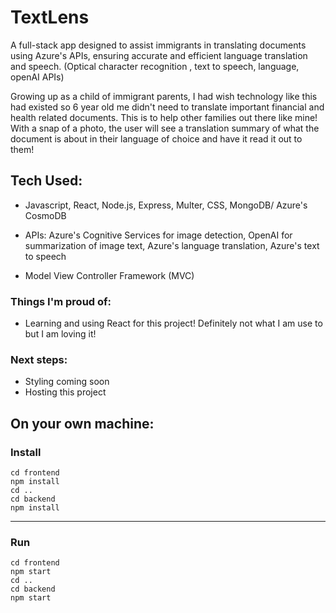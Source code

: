# TextLens

A full-stack app designed to assist immigrants in translating documents using Azure's APIs, ensuring accurate and efficient language translation and speech. (Optical character recognition , text to speech, language, openAI APIs)

Growing up as a child of immigrant parents, I had wish technology like this had existed so 6 year old me didn't need to translate important financial and health related documents. This is to help other families out there like mine! With a snap of a photo, the user will see a translation summary of what the document is about in their language of choice and have it read it out to them!

## Tech Used:

- Javascript, React, Node.js, Express, Multer, CSS, MongoDB/ Azure's CosmoDB

- APIs: Azure's Cognitive Services for image detection, OpenAI for summarization of image text, Azure's language translation, Azure's text to speech

- Model View Controller Framework (MVC) 

### Things I'm proud of:
- Learning and using React for this project! Definitely not what I am use to but I am loving it!

### Next steps:
- Styling coming soon
- Hosting this project 

## On your own machine: 

### Install

`cd frontend`\
`npm install`\
`cd ..`\
`cd backend`\
`npm install`

---

### Run

`cd frontend`\
`npm start`\
`cd ..`\
`cd backend`\
`npm start`